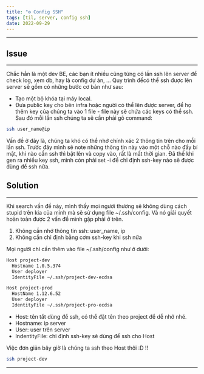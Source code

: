 ```yaml
---
title: "⚙️ Config SSH"
tags: [til, server, config ssh]
date: 2022-09-29
---
```


---

## Issue
---
Chắc hẳn là một dev BE, các bạn ít nhiều cũng từng có lần ssh lên server để check log, xem db, hay là config dự án, ... Quy trình đểcó thể ssh được lên  server sẽ gồm có những bước cơ bản như sau:
- Tạo một bộ khóa tại máy local.
- Đưa public key cho bên infra hoặc người có thể lên được server, để họ thêm key của chúng ta vào 1 file - file này sẽ chứa các keys có thể ssh.
Sau đó mỗi lần ssh chúng ta sẽ cần phải gõ command:

```sh
ssh user_name@ip
```

Vấn đề ở đây là, chúng ta khó có thể nhớ chính xác 2 thông tin trên cho mỗi lần ssh. Trước đây mình sẽ note những thông tin này vào một chỗ nào đấy bí mật, khi nào cần ssh thì bật lên và copy vào, rất là mất thời gian. Đã thế khi gen ra nhiều key ssh, mình còn phải set -i để chỉ định ssh-key nào sẽ được dùng để ssh nữa.

## Solution
---
Khi search vấn đề này, mình thấy mọi người thường sẽ không dùng cách stupid trên kia của mình mà sẽ sử dụng file  ~/.ssh/config. Và nó giải quyết hoàn toàn được 2 vấn đề mình gặp phải ở trên.
1. Không cần nhớ thông tin ssh: user_name, ip
2. Không cần chỉ định bằng cơm ssh-key khi ssh nữa

Mọi người chỉ cần thêm vào file ~/.ssh/config như ở dưới:

```sh
Host project-dev
  Hostname 1.0.5.374
  User deployer
  IdentityFile ~/.ssh/project-dev-ecdsa

Host project-prod
  HostName 1.12.6.52
  User deployer
  IdentityFile ~/.ssh/project-pro-ecdsa
```
- Host: tên tắt dùng để ssh, có thể đặt tên theo project để dễ nhớ nhé. 
- Hostname: ip server
- User: user trên server
- IndentityFile: chỉ định ssh-key sẽ dùng để ssh cho Host

Việc đơn giản bây giờ là chúng ta ssh theo Host thôi :D !!

```sh
ssh project-dev
```

---